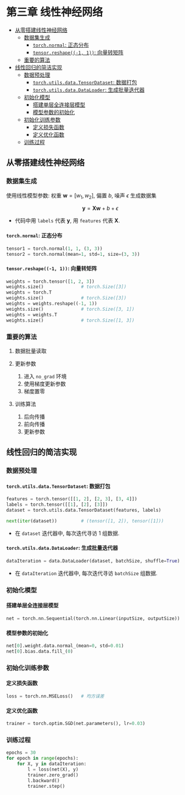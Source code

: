 # 第三章 线性神经网络

- [从零搭建线性神经网络](#从零搭建线性神经网络)
    - [数据集生成](#数据集生成)
        - [`torch.normal`: 正态分布](#torchnormal-正态分布)
        - [`tensor.reshape((-1, 1))`: 向量转矩阵](#tensorreshape-1-1-向量转矩阵)
    - [重要的算法](#重要的算法)
- [线性回归的简洁实现](#线性回归的简洁实现)
    - [数据预处理](#数据预处理)
        - [`torch.utils.data.TensorDataset`: 数据打包](#torchutilsdatatensordataset-数据打包)
        - [`torch.utils.data.DataLoader`: 生成批量迭代器](#torchutilsdatadataloader-生成批量迭代器)
    - [初始化模型](#初始化模型)
        - [搭建单层全连接层模型](#搭建单层全连接层模型)
        - [模型参数的初始化](#模型参数的初始化)
    - [初始化训练参数](#初始化训练参数)
        - [定义损失函数](#定义损失函数)
        - [定义优化函数](#定义优化函数)
    - [训练过程](#训练过程)

## 从零搭建线性神经网络

### 数据集生成

使用线性模型参数: 权重 $\mathbf{w}=[w_1, w_2]$, 偏置 $b$, 噪声 $\epsilon$ 生成数据集

$$\mathbf{y}=\mathbf{Xw}+b+\epsilon$$

* 代码中用 `labels` 代表 $\mathbf{y}$, 用 `features` 代表 $\mathbf{X}$.

#### `torch.normal`: 正态分布

```python
tensor1 = torch.normal(1, 1, (3, 3))
tensor2 = torch.normal(mean=1, std=1, size=(3, 3))
```

#### `tensor.reshape((-1, 1))`: 向量转矩阵

```python
weights = torch.tensor([1, 2, 3])
weights.size()              # torch.Size([3])
weights = torch.T
weights.size()              # torch.Size([3])
weights = weights.reshape((-1, 1))
weights.size()              # torch.Size([3, 1])
weights = weights.T
weights.size()              # torch.Size([1, 3])
```

### 重要的算法

1. 数据批量读取

2. 更新参数

    1. 进入 `no_grad` 环境
    2. 使用梯度更新参数
    3. 梯度置零

3. 训练算法

    1. 后向传播
    2. 前向传播
    3. 更新参数

## 线性回归的简洁实现

### 数据预处理

#### `torch.utils.data.TensorDataset`: 数据打包

```python
features = torch.tensor([[1, 2], [2, 3], [3, 4]])
labels = torch.tensor([[1], [2], [3]])
dataset = torch.utils.data.TensorDataset(features, labels)

next(iter(dataset))         # (tensor([1, 2]), tensor([1]))
```

* 在 `dataset` 迭代器中, 每次迭代寻访 1 组数据.

#### `torch.utils.data.DataLoader`: 生成批量迭代器

```python
dataIteration = data.DataLoader(dataset, batchSize, shuffle=True)
```

* 在 `dataIteration` 迭代器中, 每次迭代寻访 `batchSize` 组数据.

### 初始化模型

#### 搭建单层全连接层模型

```python
net = torch.nn.Sequential(torch.nn.Linear(inputSize, outputSize))
```

#### 模型参数的初始化

```python
net[0].weight.data.normal_(mean=0, std=0.01)
net[0].bias.data.fill_(0)
```

### 初始化训练参数

#### 定义损失函数

```python
loss = torch.nn.MSELoss()   # 均方误差
```

#### 定义优化函数

```python
trainer = torch.optim.SGD(net.parameters(), lr=0.03)
```

### 训练过程

```python
epochs = 30
for epoch in range(epochs):
    for X, y in dataIteration:
        l = loss(net(X), y)
        trainer.zero_grad()
        l.backward()
        trainer.step()
```